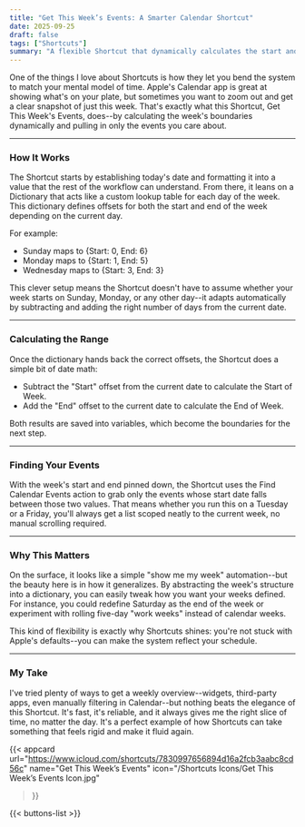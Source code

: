 ```yaml
---
title: "Get This Week’s Events: A Smarter Calendar Shortcut"
date: 2025-09-25
draft: false
tags: ["Shortcuts"]
summary: "A flexible Shortcut that dynamically calculates the start and end of the current week and fetches only your calendar events within that range."
---
```


One of the things I love about Shortcuts is how they let you bend the system to match your mental model of time. Apple's Calendar app is great at showing what's on your plate, but sometimes you want to zoom out and get a clear snapshot of just this week. That's exactly what this Shortcut, Get This Week's Events, does--by calculating the week's boundaries dynamically and pulling in only the events you care about.

---

### How It Works

The Shortcut starts by establishing today's date and formatting it into a value that the rest of the workflow can understand. From there, it leans on a Dictionary that acts like a custom lookup table for each day of the week. This dictionary defines offsets for both the start and end of the week depending on the current day.

For example:

- Sunday maps to {Start: 0, End: 6}
- Monday maps to {Start: 1, End: 5}
- Wednesday maps to {Start: 3, End: 3}

This clever setup means the Shortcut doesn't have to assume whether your week starts on Sunday, Monday, or any other day--it adapts automatically by subtracting and adding the right number of days from the current date.

----

### Calculating the Range

Once the dictionary hands back the correct offsets, the Shortcut does a simple bit of date math:

- Subtract the "Start" offset from the current date to calculate the Start of Week.
- Add the "End" offset to the current date to calculate the End of Week.

Both results are saved into variables, which become the boundaries for the next step.

---

### Finding Your Events

With the week's start and end pinned down, the Shortcut uses the Find Calendar Events action to grab only the events whose start date falls between those two values. That means whether you run this on a Tuesday or a Friday, you'll always get a list scoped neatly to the current week, no manual scrolling required.

----

### Why This Matters

On the surface, it looks like a simple "show me my week" automation--but the beauty here is in how it generalizes. By abstracting the week's structure into a dictionary, you can easily tweak how you want your weeks defined. For instance, you could redefine Saturday as the end of the week or experiment with rolling five-day "work weeks" instead of calendar weeks.

This kind of flexibility is exactly why Shortcuts shines: you're not stuck with Apple's defaults--you can make the system reflect your schedule.

---

### My Take

I've tried plenty of ways to get a weekly overview--widgets, third-party apps, even manually filtering in Calendar--but nothing beats the elegance of this Shortcut. It's fast, it's reliable, and it always gives me the right slice of time, no matter the day. It's a perfect example of how Shortcuts can take something that feels rigid and make it fluid again.

{{< appcard 
    url="https://www.icloud.com/shortcuts/7830997656894d16a2fcb3aabc8cd56c" 
    name="Get This Week’s Events" 
    icon="/Shortcuts Icons/Get This Week’s Events Icon.jpg" 
>}}

{{< buttons-list >}}